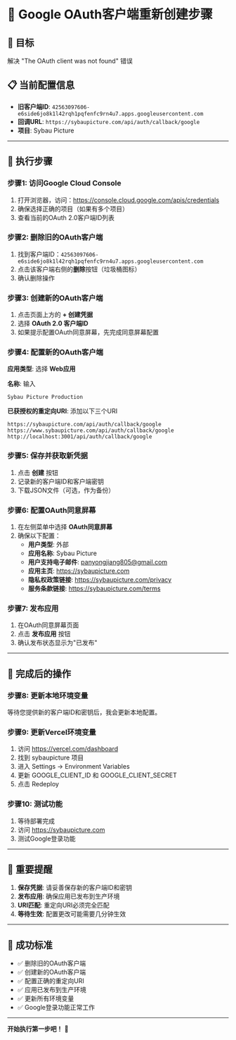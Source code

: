 # 🔧 Google OAuth客户端重新创建步骤

## 🎯 目标
解决 "The OAuth client was not found" 错误

## 📋 当前配置信息
- **旧客户端ID**: `42563097606-e6side6jo8k1l42rqh1pqfenfc9rn4u7.apps.googleusercontent.com`
- **回调URL**: `https://sybaupicture.com/api/auth/callback/google`
- **项目**: Sybau Picture

---

## 🚀 执行步骤

### **步骤1: 访问Google Cloud Console**
1. 打开浏览器，访问：https://console.cloud.google.com/apis/credentials
2. 确保选择正确的项目（如果有多个项目）
3. 查看当前的OAuth 2.0客户端ID列表

### **步骤2: 删除旧的OAuth客户端**
1. 找到客户端ID：`42563097606-e6side6jo8k1l42rqh1pqfenfc9rn4u7.apps.googleusercontent.com`
2. 点击该客户端右侧的**删除**按钮（垃圾桶图标）
3. 确认删除操作

### **步骤3: 创建新的OAuth客户端**
1. 点击页面上方的 **+ 创建凭据**
2. 选择 **OAuth 2.0 客户端ID**
3. 如果提示配置OAuth同意屏幕，先完成同意屏幕配置

### **步骤4: 配置新的OAuth客户端**
**应用类型**: 选择 **Web应用**

**名称**: 输入
```
Sybau Picture Production
```

**已获授权的重定向URI**: 添加以下三个URI
```
https://sybaupicture.com/api/auth/callback/google
https://www.sybaupicture.com/api/auth/callback/google
http://localhost:3001/api/auth/callback/google
```

### **步骤5: 保存并获取新凭据**
1. 点击 **创建** 按钮
2. 记录新的客户端ID和客户端密钥
3. 下载JSON文件（可选，作为备份）

### **步骤6: 配置OAuth同意屏幕**
1. 在左侧菜单中选择 **OAuth同意屏幕**
2. 确保以下配置：
   - **用户类型**: 外部
   - **应用名称**: Sybau Picture
   - **用户支持电子邮件**: panyongjiang805@gmail.com
   - **应用主页**: https://sybaupicture.com
   - **隐私权政策链接**: https://sybaupicture.com/privacy
   - **服务条款链接**: https://sybaupicture.com/terms

### **步骤7: 发布应用**
1. 在OAuth同意屏幕页面
2. 点击 **发布应用** 按钮
3. 确认发布状态显示为"已发布"

---

## 🔄 完成后的操作

### **步骤8: 更新本地环境变量**
等待您提供新的客户端ID和密钥后，我会更新本地配置。

### **步骤9: 更新Vercel环境变量**
1. 访问 https://vercel.com/dashboard
2. 找到 sybaupicture 项目
3. 进入 Settings → Environment Variables
4. 更新 GOOGLE_CLIENT_ID 和 GOOGLE_CLIENT_SECRET
5. 点击 Redeploy

### **步骤10: 测试功能**
1. 等待部署完成
2. 访问 https://sybaupicture.com
3. 测试Google登录功能

---

## 📝 重要提醒

1. **保存凭据**: 请妥善保存新的客户端ID和密钥
2. **发布应用**: 确保应用已发布到生产环境
3. **URI匹配**: 重定向URI必须完全匹配
4. **等待生效**: 配置更改可能需要几分钟生效

---

## 🎯 成功标准
- ✅ 删除旧的OAuth客户端
- ✅ 创建新的OAuth客户端
- ✅ 配置正确的重定向URI
- ✅ 应用已发布到生产环境
- ✅ 更新所有环境变量
- ✅ Google登录功能正常工作

---

**开始执行第一步吧！** 🚀
